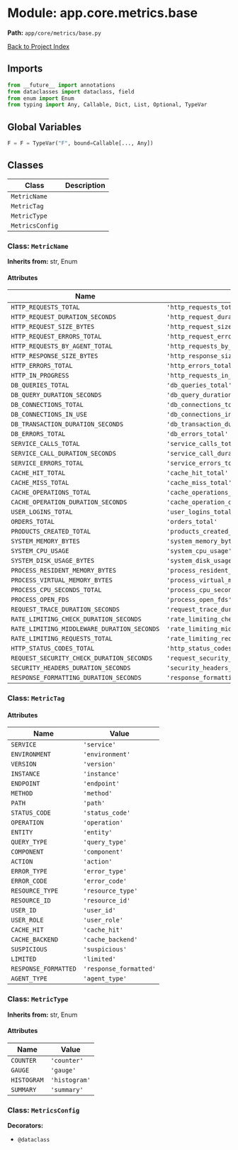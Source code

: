 # Module: app.core.metrics.base

**Path:** `app/core/metrics/base.py`

[Back to Project Index](../../../../index.md)

## Imports
```python
from __future__ import annotations
from dataclasses import dataclass, field
from enum import Enum
from typing import Any, Callable, Dict, List, Optional, TypeVar
```

## Global Variables
```python
F = F = TypeVar("F", bound=Callable[..., Any])
```

## Classes

| Class | Description |
| --- | --- |
| `MetricName` |  |
| `MetricTag` |  |
| `MetricType` |  |
| `MetricsConfig` |  |

### Class: `MetricName`
**Inherits from:** str, Enum

#### Attributes

| Name | Value |
| --- | --- |
| `HTTP_REQUESTS_TOTAL` | `'http_requests_total'` |
| `HTTP_REQUEST_DURATION_SECONDS` | `'http_request_duration_seconds'` |
| `HTTP_REQUEST_SIZE_BYTES` | `'http_request_size_bytes'` |
| `HTTP_REQUEST_ERRORS_TOTAL` | `'http_request_errors_total'` |
| `HTTP_REQUESTS_BY_AGENT_TOTAL` | `'http_requests_by_agent_total'` |
| `HTTP_RESPONSE_SIZE_BYTES` | `'http_response_size_bytes'` |
| `HTTP_ERRORS_TOTAL` | `'http_errors_total'` |
| `HTTP_IN_PROGRESS` | `'http_requests_in_progress'` |
| `DB_QUERIES_TOTAL` | `'db_queries_total'` |
| `DB_QUERY_DURATION_SECONDS` | `'db_query_duration_seconds'` |
| `DB_CONNECTIONS_TOTAL` | `'db_connections_total'` |
| `DB_CONNECTIONS_IN_USE` | `'db_connections_in_use'` |
| `DB_TRANSACTION_DURATION_SECONDS` | `'db_transaction_duration_seconds'` |
| `DB_ERRORS_TOTAL` | `'db_errors_total'` |
| `SERVICE_CALLS_TOTAL` | `'service_calls_total'` |
| `SERVICE_CALL_DURATION_SECONDS` | `'service_call_duration_seconds'` |
| `SERVICE_ERRORS_TOTAL` | `'service_errors_total'` |
| `CACHE_HIT_TOTAL` | `'cache_hit_total'` |
| `CACHE_MISS_TOTAL` | `'cache_miss_total'` |
| `CACHE_OPERATIONS_TOTAL` | `'cache_operations_total'` |
| `CACHE_OPERATION_DURATION_SECONDS` | `'cache_operation_duration_seconds'` |
| `USER_LOGINS_TOTAL` | `'user_logins_total'` |
| `ORDERS_TOTAL` | `'orders_total'` |
| `PRODUCTS_CREATED_TOTAL` | `'products_created_total'` |
| `SYSTEM_MEMORY_BYTES` | `'system_memory_bytes'` |
| `SYSTEM_CPU_USAGE` | `'system_cpu_usage'` |
| `SYSTEM_DISK_USAGE_BYTES` | `'system_disk_usage_bytes'` |
| `PROCESS_RESIDENT_MEMORY_BYTES` | `'process_resident_memory_bytes'` |
| `PROCESS_VIRTUAL_MEMORY_BYTES` | `'process_virtual_memory_bytes'` |
| `PROCESS_CPU_SECONDS_TOTAL` | `'process_cpu_seconds_total'` |
| `PROCESS_OPEN_FDS` | `'process_open_fds'` |
| `REQUEST_TRACE_DURATION_SECONDS` | `'request_trace_duration_seconds'` |
| `RATE_LIMITING_CHECK_DURATION_SECONDS` | `'rate_limiting_check_duration_seconds'` |
| `RATE_LIMITING_MIDDLEWARE_DURATION_SECONDS` | `'rate_limiting_middleware_duration_seconds'` |
| `RATE_LIMITING_REQUESTS_TOTAL` | `'rate_limiting_requests_total'` |
| `HTTP_STATUS_CODES_TOTAL` | `'http_status_codes_total'` |
| `REQUEST_SECURITY_CHECK_DURATION_SECONDS` | `'request_security_check_duration_seconds'` |
| `SECURITY_HEADERS_DURATION_SECONDS` | `'security_headers_duration_seconds'` |
| `RESPONSE_FORMATTING_DURATION_SECONDS` | `'response_formatting_duration_seconds'` |

### Class: `MetricTag`

#### Attributes

| Name | Value |
| --- | --- |
| `SERVICE` | `'service'` |
| `ENVIRONMENT` | `'environment'` |
| `VERSION` | `'version'` |
| `INSTANCE` | `'instance'` |
| `ENDPOINT` | `'endpoint'` |
| `METHOD` | `'method'` |
| `PATH` | `'path'` |
| `STATUS_CODE` | `'status_code'` |
| `OPERATION` | `'operation'` |
| `ENTITY` | `'entity'` |
| `QUERY_TYPE` | `'query_type'` |
| `COMPONENT` | `'component'` |
| `ACTION` | `'action'` |
| `ERROR_TYPE` | `'error_type'` |
| `ERROR_CODE` | `'error_code'` |
| `RESOURCE_TYPE` | `'resource_type'` |
| `RESOURCE_ID` | `'resource_id'` |
| `USER_ID` | `'user_id'` |
| `USER_ROLE` | `'user_role'` |
| `CACHE_HIT` | `'cache_hit'` |
| `CACHE_BACKEND` | `'cache_backend'` |
| `SUSPICIOUS` | `'suspicious'` |
| `LIMITED` | `'limited'` |
| `RESPONSE_FORMATTED` | `'response_formatted'` |
| `AGENT_TYPE` | `'agent_type'` |

### Class: `MetricType`
**Inherits from:** str, Enum

#### Attributes

| Name | Value |
| --- | --- |
| `COUNTER` | `'counter'` |
| `GAUGE` | `'gauge'` |
| `HISTOGRAM` | `'histogram'` |
| `SUMMARY` | `'summary'` |

### Class: `MetricsConfig`
**Decorators:**
- `@dataclass`
